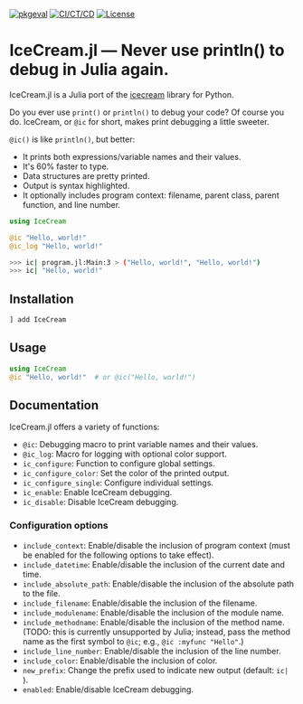 [![pkgeval](https://juliahub.com/docs/General/IceCream/stable/pkgeval.svg)](https://juliahub.com/ui/Packages/General/IceCream)
[![CI/CT/CD](https://github.com/danielathome19/IceCream.jl/actions/workflows/julia_push.yml/badge.svg)](https://github.com/danielathome19/IceCream.jl/actions/workflows/julia_push.yml)
[![License](https://img.shields.io/github/license/danielathome19/IceCream.jl.svg)](https://github.com/danielathome19/IceCream.jl/blob/master/LICENSE.md)

# IceCream.jl — Never use println() to debug in Julia again.

IceCream.jl is a Julia port of the [icecream](https://github.com/gruns/icecream) library for Python.

Do you ever use `print()` or `println()` to debug your code? Of course you do. IceCream, or `@ic` for short, makes print debugging a little sweeter.

`@ic()` is like `println()`, but better:

* It prints both expressions/variable names and their values.
* It's 60% faster to type.
* Data structures are pretty printed.
* Output is syntax highlighted.
* It optionally includes program context: filename, parent class, parent function, and line number.

```julia
using IceCream

@ic "Hello, world!"
@ic_log "Hello, world!"
```

```sh
>>> ic| program.jl:Main:3 > ("Hello, world!", "Hello, world!")
>>> ic| "Hello, world!"
```

## Installation
```julia
] add IceCream
```

## Usage

```julia
using IceCream
@ic "Hello, world!"  # or @ic("Hello, world!")
```

## Documentation

IceCream.jl offers a variety of functions:

* `@ic`: Debugging macro to print variable names and their values.
* `@ic_log`: Macro for logging with optional color support.
* `ic_configure`: Function to configure global settings.
* `ic_configure_color`: Set the color of the printed output.
* `ic_configure_single`: Configure individual settings.
* `ic_enable`: Enable IceCream debugging.
* `ic_disable`: Disable IceCream debugging.

### Configuration options

* `include_context`: Enable/disable the inclusion of program context (must be enabled for the following options to take effect).
* `include_datetime`: Enable/disable the inclusion of the current date and time.
* `include_absolute_path`: Enable/disable the inclusion of the absolute path to the file.
* `include_filename`: Enable/disable the inclusion of the filename.
* `include_modulename`: Enable/disable the inclusion of the module name.
* `include_methodname`: Enable/disable the inclusion of the method name.  (TODO: this is currently unsupported by Julia; instead, pass the method name as the first symbol to `@ic`; e.g., `@ic :myfunc "Hello"`.)
* `include_line_number`: Enable/disable the inclusion of the line number.
* `include_color`: Enable/disable the inclusion of color.
* `new_prefix`: Change the prefix used to indicate new output (default: `ic| `).
* `enabled`: Enable/disable IceCream debugging.
